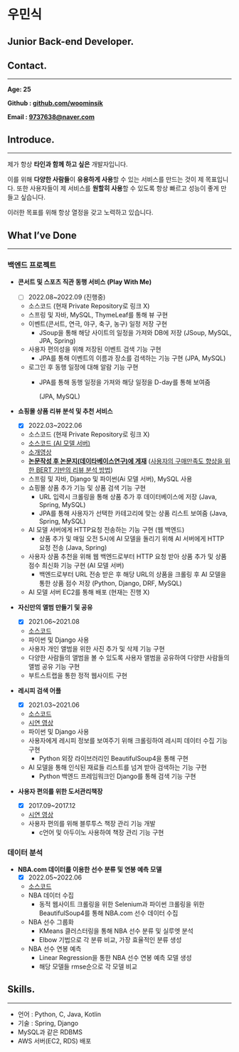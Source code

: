 # 우민식
## Junior Back-end Developer.

## **Contact.**

---

**Age: 25**

**Github : [github.com/woominsik](https://github.com/woominsik)**

**Email : 9737638@naver.com**

## Introduce.

---

제가 항상 **타인과 함께 하고 싶은** 개발자입니다.

이를 위해 **다양한 사람들**이 **유용하게 사용**할 수 있는 서비스를 만드는 것이 제 목표입니다.
또한 사용자들이 제 서비스를 **원할히 사용**할 수 있도록 항상 빠르고 성능이 좋게 만들고 싶습니다.

이러한 목표를 위해 항상 열정을 갖고 노력하고 있습니다.

## What I’ve Done

---

### 백엔드 프로젝트

- **콘서트 및 스포츠 직관 동행 서비스 (Play With Me)**
    - [ ]  2022.08~2022.09 (진행중)
    - 소스코드 (현재 Private Repository로 링크 X)
    - 스프링 및 자바, MySQL, ThymeLeaf를 통해 뷰 구현
    - 이벤트(콘서트, 연극, 야구, 축구, 농구) 일정 저장 구현
        - JSoup을 통해 해당 사이트의 일정을 가져와 DB에 저장
        (JSoup, MySQL, JPA, Spring)
    - 사용자 편의성을 위해 저장된 이벤트 검색 기능 구현
        - JPA를 통해 이벤트의 이름과 장소를 검색하는 기능 구현
        (JPA, MySQL)
    - 로그인 후 동행 일정에 대해 알람 기능 구현
        - JPA를 통해 동행 일정을 가져와 해당 일정을 D-day를 통해 보여줌
            
            (JPA, MySQL)
            
    
- **쇼핑몰 상품 리뷰 분석 및 추천 서비스**
    - [x]  2022.03~2022.06
    - 소스코드 (현재 Private Repository로 링크 X)
    - [소스코드 (AI 모델 서버)](https://github.com/woominsik/sinsahelper-ai_server)
    - [소개영상](https://youtu.be/w6WLZEoQJkk)
    - [**논문작성 후 논문지(데이타베이스연구)에 게재**](https://www.kci.go.kr/kciportal/ci/sereArticleSearch/ciSereArtiView.kci?sereArticleSearchBean.artiId=ART002871168) 
    ([사용자의 구매만족도 향상을 위한 BERT 기반의 리뷰 분석 방법](https://www.kci.go.kr/kciportal/ci/sereArticleSearch/ciSereArtiView.kci?sereArticleSearchBean.artiId=ART002871168))
    - 스프링 및 자바, Django 및 파이썬(Ai 모델 서버), MySQL 사용
    - 쇼핑몰 상품 추가 기능 및 상품 검색 기능 구현
        - URL 입력시 크롤링을 통해 상품 추가 후 데이터베이스에 저장
        (Java, Spring, MySQL)
        - JPA를 통해 사용자가 선택한 카테고리에 맞는 상품 리스트 보여줌
        (Java, Spring, MySQL)
    - AI 모델 서버에게 HTTP요청 전송하는 기능 구현 (웹 백엔드)
        - 상품 추가 및 매일 오전 5시에 AI 모델을 돌리기 위해 AI 서버에게 HTTP 요청 전송
        (Java, Spring)
    - 사용자 상품 추천을 위해 웹 백엔드로부터 HTTP 요청 받아 상품 추가 및 상품 점수 최신화 기능 구현 (AI 모델 서버)
        - 백엔드로부터 URL 전송 받은 후 해당 URL의 상품을 크롤링 후 AI 모델을 통한 상품 점수 저장
        (Python, Django, DRF, MySQL)
    - AI 모델 서버 EC2를 통해 배포 (현재는 진행 X)
    
- **자신만의 앨범 만들기 및 공유**
    - [x]  2021.06~2021.08
    - [소스코드](https://github.com/woominsik/image_classifier)
    - 파이썬 및 Django 사용
    - 사용자 개인 앨범을 위한 사진 추가 및 삭제 기능 구현
    - 다양한 사람들의 앨범을 볼 수 있도록 사용자 앨범을 공유하여 다양한 사람들의 앨범 공유 기능 구현
    - 부트스트랩을 통한 정적 웹사이트 구현
    
- **레시피 검색 어플**
    - [x]  2021.03~2021.06
    - [소스코드](https://github.com/woominsik/recipe_search_server/tree/master)
    - [시연 영상](https://www.youtube.com/shorts/ytoNz89gsw4)
    - 파이썬 및 Django 사용
    - 사용자에게 레시피 정보를 보여주기 위해 크롤링하여 레시피 데이터 수집 기능 구현
        - Python 외장 라이브러리인 BeautifulSoup4을 통해 구현
    - AI 모델을 통해 인식된 재료들 리스트를 넘겨 받아 검색하는 기능 구현
        - Python 백엔드 프레임워크인 Django를 통해 검색 기능 구현

- **사용자 편의를 위한 도서관리책장**
    - [x]  2017.09~2017.12
    - [시연 영상](https://www.youtube.com/shorts/EfaWzDeHhMA)
    - 사용자 편의를 위해 블루투스 책장 관리 기능 개발
        - c언어 및 아두이노 사용하여 책장 관리 기능 구현

### 데이터 분석

- **NBA.com 데이터를 이용한 선수 분류 및 연봉 예측 모델**
    - [x]  2022.05~2022.06
    - [소스코드](https://github.com/woominsik/NBA_Player_Analysis)
    - NBA 데이터 수집
        - 동적 웹사이트 크롤링을 위한 Selenium과 파이썬 크롤링을 위한 BeautifulSoup4를 통해 NBA.com 선수 데이터 수집
    - NBA 선수 그룹화
        - KMeans 클러스터링을 통해 NBA 선수 분류 및 실루엣 분석
        - Elbow 기법으로 각 분류 비교, 가장 효율적인 분류 생성
    - NBA 선수 연봉 예측
        - Linear Regression을 통한 NBA 선수 연봉 예측 모델 생성
        - 해당 모델들 rmse순으로 각 모델 비교

## Skills.

---

- 언어 : Python, C, Java, Kotlin
- 기술 : Spring, Django
- MySQL과 같은 RDBMS
- AWS 서버(EC2, RDS) 배포
